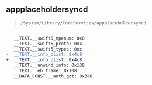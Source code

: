 ## appplaceholdersyncd

> `/System/Library/CoreServices/appplaceholdersyncd`

```diff

   __TEXT.__swift5_mpenum: 0x8
   __TEXT.__swift5_proto: 0x4
   __TEXT.__swift5_types: 0xc
-  __TEXT.__info_plist: 0x4c9
+  __TEXT.__info_plist: 0x4c8
   __TEXT.__unwind_info: 0x138
   __TEXT.__eh_frame: 0x108
   __DATA_CONST.__auth_got: 0x3d8

```
